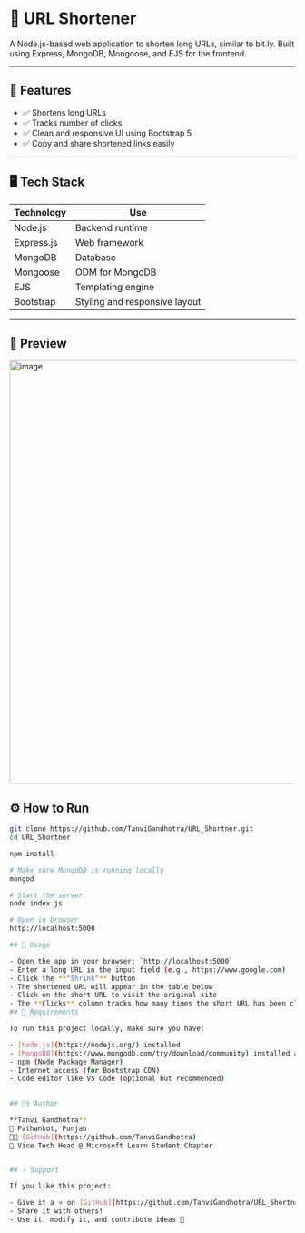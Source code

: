 # 🔗 URL Shortener

A Node.js-based web application to shorten long URLs, similar to bit.ly. Built using Express, MongoDB, Mongoose, and EJS for the frontend.

---

## 🚀 Features

- ✅ Shortens long URLs
- ✅ Tracks number of clicks
- ✅ Clean and responsive UI using Bootstrap 5
- ✅ Copy and share shortened links easily

---

## 🖥️ Tech Stack

| Technology | Use |
|------------|-----|
| Node.js    | Backend runtime |
| Express.js | Web framework |
| MongoDB    | Database |
| Mongoose   | ODM for MongoDB |
| EJS        | Templating engine |
| Bootstrap  | Styling and responsive layout |

---

## 📸 Preview

<img width="1870" height="745" alt="image" src="https://github.com/user-attachments/assets/9b245aaf-da48-45f0-9833-e5887820635b" />


## ⚙️ How to Run

```bash
git clone https://github.com/TanviGandhotra/URL_Shortner.git
cd URL_Shortner

npm install

# Make sure MongoDB is running locally
mongod

# Start the server
node index.js

# Open in browser
http://localhost:5000

## 🔗 Usage

- Open the app in your browser: `http://localhost:5000`
- Enter a long URL in the input field (e.g., https://www.google.com)
- Click the **"Shrink"** button
- The shortened URL will appear in the table below
- Click on the short URL to visit the original site
- The **Clicks** column tracks how many times the short URL has been clicked
## 📌 Requirements

To run this project locally, make sure you have:

- [Node.js](https://nodejs.org/) installed
- [MongoDB](https://www.mongodb.com/try/download/community) installed and running locally on port 27017
- npm (Node Package Manager)
- Internet access (for Bootstrap CDN)
- Code editor like VS Code (optional but recommended)

  
## 🙋‍♀️ Author

**Tanvi Gandhotra**  
📍 Pathankot, Punjab  
👩‍💻 [GitHub](https://github.com/TanviGandhotra)  
💼 Vice Tech Head @ Microsoft Learn Student Chapter  


## ⭐ Support

If you like this project:

- Give it a ⭐ on [GitHub](https://github.com/TanviGandhotra/URL_Shortner)
- Share it with others!
- Use it, modify it, and contribute ideas 🤝
